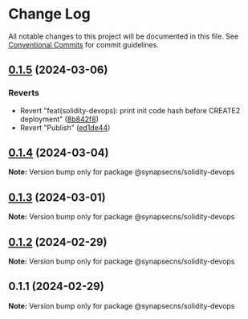 # Change Log

All notable changes to this project will be documented in this file.
See [Conventional Commits](https://conventionalcommits.org) for commit guidelines.

## [0.1.5](https://github.com/synapsecns/sanguine/compare/@synapsecns/solidity-devops@0.2.0...@synapsecns/solidity-devops@0.1.5) (2024-03-06)


### Reverts

* Revert "feat(solidity-devops): print init code hash before CREATE2 deployment" ([8b842f8](https://github.com/synapsecns/sanguine/commit/8b842f8fbdc036d647a9fc4eb668b01d9d03aa6b))
* Revert "Publish" ([ed1de44](https://github.com/synapsecns/sanguine/commit/ed1de4437ae4426c929b514b06116ea624311465))





## [0.1.4](https://github.com/synapsecns/sanguine/compare/@synapsecns/solidity-devops@0.1.3...@synapsecns/solidity-devops@0.1.4) (2024-03-04)

**Note:** Version bump only for package @synapsecns/solidity-devops





## [0.1.3](https://github.com/synapsecns/sanguine/compare/@synapsecns/solidity-devops@0.1.2...@synapsecns/solidity-devops@0.1.3) (2024-03-01)

**Note:** Version bump only for package @synapsecns/solidity-devops





## [0.1.2](https://github.com/synapsecns/sanguine/compare/@synapsecns/solidity-devops@0.1.1...@synapsecns/solidity-devops@0.1.2) (2024-02-29)

**Note:** Version bump only for package @synapsecns/solidity-devops





## 0.1.1 (2024-02-29)

**Note:** Version bump only for package @synapsecns/solidity-devops
